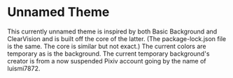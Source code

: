 # Unnamed Theme
This currently unnamed theme is inspired by both Basic Background and ClearVision and is built off the core of the latter. (The package-lock.json file is the same. The core is similar but not exact.)
The current colors are temporary as is the background.
The current temporary background's creator is from a now suspended Pixiv account going by the name of luismi7872.
